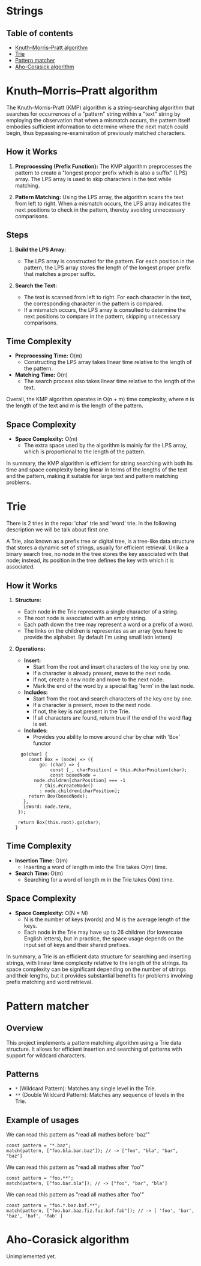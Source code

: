 # Strings

## Table of contents

- [Knuth–Morris–Pratt algorithm](#knuthmorrispratt-algorithm)
- [Trie](#trie)
- [Pattern matcher](#pattern-matcher)
- [Aho-Corasick algorithm](#aho-corasick-algorithm)

# Knuth–Morris–Pratt algorithm

The Knuth-Morris-Pratt (KMP) algorithm is a string-searching algorithm that searches for occurrences of a "pattern" string within a "text" string by employing the observation that when a mismatch occurs, the pattern itself embodies sufficient information to determine where the next match could begin, thus bypassing re-examination of previously matched characters.

## How it Works

1. **Preprocessing (Prefix Function):**
   The KMP algorithm preprocesses the pattern to create a "longest proper prefix which is also a suffix" (LPS) array. The LPS array is used to skip characters in the text while matching.

2. **Pattern Matching:**
   Using the LPS array, the algorithm scans the text from left to right. When a mismatch occurs, the LPS array indicates the next positions to check in the pattern, thereby avoiding unnecessary comparisons.

## Steps

1. **Build the LPS Array:**

   - The LPS array is constructed for the pattern. For each position in the pattern, the LPS array stores the length of the longest proper prefix that matches a proper suffix.

2. **Search the Text:**
   - The text is scanned from left to right. For each character in the text, the corresponding character in the pattern is compared.
   - If a mismatch occurs, the LPS array is consulted to determine the next positions to compare in the pattern, skipping unnecessary comparisons.

## Time Complexity

- **Preprocessing Time:** O(m)
  - Constructing the LPS array takes linear time relative to the length of the pattern.
- **Matching Time:** O(n)
  - The search process also takes linear time relative to the length of the text.

Overall, the KMP algorithm operates in O(n + m) time complexity, where n is the length of the text and m is the length of the pattern.

## Space Complexity

- **Space Complexity:** O(m)
  - The extra space used by the algorithm is mainly for the LPS array, which is proportional to the length of the pattern.

In summary, the KMP algorithm is efficient for string searching with both its time and space complexity being linear in terms of the lengths of the text and the pattern, making it suitable for large text and pattern matching problems.

# Trie

There is 2 tries in the repo: 'char' trie and 'word' trie. In the following description we will be talk about first one.

A Trie, also known as a prefix tree or digital tree, is a tree-like data structure that stores a dynamic set of strings, usually for efficient retrieval. Unlike a binary search tree, no node in the tree stores the key associated with that node; instead, its position in the tree defines the key with which it is associated.

## How it Works

1. **Structure:**

   - Each node in the Trie represents a single character of a string.
   - The root node is associated with an empty string.
   - Each path down the tree may represent a word or a prefix of a word.
   - The links on the children is representes as an array (you have to provide the alphabet. By default I'm using small latin letters)

2. **Operations:**

   - **Insert:**
     - Start from the root and insert characters of the key one by one.
     - If a character is already present, move to the next node.
     - If not, create a new node and move to the next node.
     - Mark the end of the word by a special flag 'term' in the last node.
   - **Includes:**
     - Start from the root and search characters of the key one by one.
     - If a character is present, move to the next node.
     - If not, the key is not present in the Trie.
     - If all characters are found, return true if the end of the word flag is set.
   - **Includes:**
     - Provides you ability to move around char by char with 'Box' functor

   ```
     go(char) {
    	const Box = (node) => ({
      		go: (char) => {
        		const [_, charPosition] = this.#charPosition(char);
        		const boxedNode =
          node.children[charPosition] === -1
            ? this.#createNode()
            : node.children[charPosition];
        return Box(boxedNode);
      },
      isWord: node.term,
    });

    return Box(this.root).go(char);
   }
   ```

## Time Complexity

- **Insertion Time:** O(m)
  - Inserting a word of length m into the Trie takes O(m) time.
- **Search Time:** O(m)
  - Searching for a word of length m in the Trie takes O(m) time.

## Space Complexity

- **Space Complexity:** O(N \* M)
  - N is the number of keys (words) and M is the average length of the keys.
  - Each node in the Trie may have up to 26 children (for lowercase English letters), but in practice, the space usage depends on the input set of keys and their shared prefixes.

In summary, a Trie is an efficient data structure for searching and inserting strings, with linear time complexity relative to the length of the strings. Its space complexity can be significant depending on the number of strings and their lengths, but it provides substantial benefits for problems involving prefix matching and word retrieval.

# Pattern matcher

## Overview

This project implements a pattern matching algorithm using a Trie data structure. It allows for efficient insertion and searching of patterns with support for wildcard characters.

## Patterns

- `*` (Wildcard Pattern): Matches any single level in the Trie.
- `**` (Double Wildcard Pattern): Matches any sequence of levels in the Trie.

## Example of usages

We can read this pattern as "read all mathes before 'baz'"

```
const pattern = "*.baz";
match(pattern, ["foo.bla.bar.baz"]); // -> ["foo", "bla", "bar", "baz"]
```

We can read this pattern as "read all mathes after 'foo'"

```
const pattern = "foo.**";
match(pattern, ["foo.bar.bla"]); // -> ["foo", "bar", "bla"]
```

We can read this pattern as "read all mathes after 'foo'"

```
const pattern = "foo.*.baz.baf.**";
match(pattern, ["foo.bar.baz.fiz.fuz.baf.fab"]); // -> [ 'foo', 'bar', 'baz', 'baf', 'fab' ]
```

# Aho-Corasick algorithm

Unimplemented yet.
